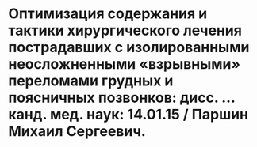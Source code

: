 # Оптимизация содержания и тактики хирургического лечения пострадавших с изолированными неосложненными «взрывными» переломами грудных и поясничных позвонков: дисс. … канд. мед. наук: 14.01.15 / Паршин Михаил Сергеевич.